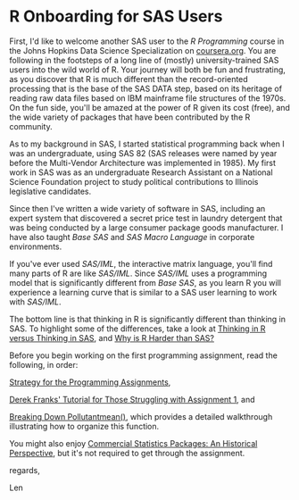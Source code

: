 # R Onboarding for SAS Users

First, I'd like to welcome another SAS user to the *R Programming* course in the Johns Hopkins Data Science Specialization on [coursera.org](http://www.coursera.org). You are following in the footsteps of a long line of \(mostly\) university-trained SAS users into the wild world of R. Your journey will both be fun and frustrating, as you discover that R is much different than the record-oriented processing that is the base of the SAS DATA step, based on its heritage of reading raw data files based on IBM mainframe file structures of the 1970s. On the fun side, you'll be amazed at the power of R given its cost \(free\), and the wide variety of packages that have been contributed by the R community.

As to my background in SAS, I started statistical programming back when I was an undergraduate, using SAS 82 (SAS releases were named by year before the Multi-Vendor Architecture was implemented in 1985). My first work in SAS was as an undergraduate Research Assistant on a National Science Foundation project to study political contributions to Illinois legislative candidates.

Since then I've written a wide variety of software in SAS, including an expert system that discovered a secret price test in laundry detergent that was being conducted by a large consumer package goods manufacturer. I have also taught *Base SAS* and *SAS Macro Language* in corporate environments. 

If you've ever used *SAS/IML*, the interactive matrix language, you'll find many parts of R are like *SAS/IML*. Since *SAS/IML* uses a programming model that is significantly different from *Base SAS*, as you learn R you will experience a learning curve that is similar to a SAS user learning to work with *SAS/IML*.

The bottom line is that thinking in R is significantly different than thinking in SAS. To highlight some of the differences, take a look at [Thinking in R versus Thinking in SAS](https://github.com/lgreski/datasciencectacontent/blob/master/markdown/exampleSortRvsSAS.md), and [Why is R Harder than SAS?](https://github.com/lgreski/datasciencectacontent/blob/master/markdown/whyIsRHarderThanSAS.md)

Before you begin working on the first programming assignment, read the following, in order:

[Strategy for the Programming Assignments](https://github.com/lgreski/datasciencectacontent/blob/master/markdown/makeItRun.md),

[Derek Franks' Tutorial for Those Struggling with Assignment 1](https://github.com/derekfranks/practice_assignment), and

[Breaking Down Pollutantmean()](https://github.com/lgreski/datasciencectacontent/blob/master/markdown/rprog-discussPollutantmean.md), which provides a detailed walkthrough illustrating how to organize this function.

You might also enjoy [Commercial Statistics Packages: An Historical Perspective](https://github.com/lgreski/datasciencectacontent/blob/master/markdown/statsPackagesHistory.md), but it's not required to get through the assignment.

regards,

Len
